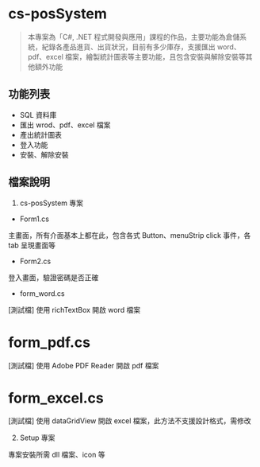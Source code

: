 # cs-posSystem

> 本專案為「C#, .NET 程式開發與應用」課程的作品，主要功能為倉儲系統，紀錄各產品進貨、出貨狀況，目前有多少庫存，支援匯出 word、pdf、excel 檔案，繪製統計圖表等主要功能，且包含安裝與解除安裝等其他額外功能

## 功能列表

* SQL 資料庫
* 匯出 wrod、pdf、excel 檔案
* 產出統計圖表
* 登入功能
* 安裝、解除安裝

## 檔案說明

1. cs-posSystem 專案

* Form1.cs

主畫面，所有介面基本上都在此，包含各式 Button、menuStrip click 事件，各 tab 呈現畫面等

* Form2.cs

登入畫面，驗證密碼是否正確

* form_word.cs

[測試檔] 使用 richTextBox 開啟 word 檔案

# form_pdf.cs

[測試檔] 使用 Adobe PDF Reader 開啟 pdf 檔案

# form_excel.cs

[測試檔] 使用 dataGridView 開啟 excel 檔案，此方法不支援設計格式，需修改

2. Setup 專案

專案安裝所需 dll 檔案、icon 等
